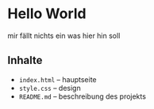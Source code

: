 # Hello World

mir fällt nichts ein was hier hin soll

## Inhalte
- `index.html` – hauptseite
- `style.css` – design
- `README.md` – beschreibung des projekts

